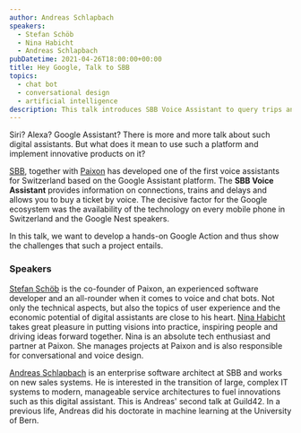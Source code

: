 ```yaml
---
author: Andreas Schlapbach
speakers:
  - Stefan Schöb
  - Nina Habicht
  - Andreas Schlapbach
pubDatetime: 2021-04-26T18:00:00+00:00
title: Hey Google, Talk to SBB
topics:
  - chat bot
  - conversational design
  - artificial intelligence
description: This talk introduces SBB Voice Assistant to query trips and buy tickets build together with Paixon.
---
```


Siri? Alexa? Google Assistant? There is more and more talk about such digital assistants. But what does it mean to use such a platform and implement innovative products on it?

[SBB](https://www.sbb.ch/en), together with [Paixon](https://www.paixon.ch) has developed one of the first voice assistants for Switzerland based on the Google Assistant platform. The **SBB Voice Assistant** provides information on connections, trains and delays and allows you to buy a ticket by voice. The decisive factor for the Google ecosystem was the availability of the technology on every mobile phone in Switzerland and the Google Nest speakers.

In this talk, we want to develop a hands-on Google Action and thus show the challenges that such a project entails.

### Speakers

[Stefan Schöb](https://www.linkedin.com/in/stefanschoeb/) is the co-founder of Paixon, an experienced software developer and an all-rounder when it comes to voice and chat bots. Not only the technical aspects, but also the topics of user experience and the economic potential of digital assistants are close to his heart. [Nina Habicht](https://www.linkedin.com/in/nina-habicht) takes great pleasure in putting visions into practice, inspiring people and driving ideas forward together. Nina is an absolute tech enthusiast and partner at Paixon. She manages projects at Paixon and is also responsible for conversational and voice design.

[Andreas Schlapbach](https://www.linkedin.com/in/andreas-schlapbach/) is an enterprise software architect at SBB and works on new sales systems. He is interested in the transition of large, complex IT systems to modern, manageable service architectures to fuel innovations such as this digital assistant. This is Andreas' second talk at Guild42. In a previous life, Andreas did his doctorate in machine learning at the University of Bern.
